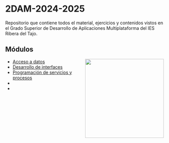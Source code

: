 # 2DAM-2024-2025
Repositorio que contiene todos el material, ejercicios y contenidos vistos en el Grado Superior de Desarrollo de Aplicaciones Multiplataforma del IES Ribera del Tajo.
<h2>Módulos</h2>
<picture> <img align="right" src="https://github.com/7oSkaaa/7oSkaaa/blob/main/Images/Right_Side.gif?raw=true" width = 250px></picture>
<ul>
  <li>
    <a href="https://github.com/Olmedo30/AccesoDatos-00-2024-2025">Acceso a datos</a>
  </li>
  <li>
    <a href="">Desarrollo de interfaces</a>
  </li>
  <li>
    <a href="">Programación de servicios y procesos</a>
  </li>
  <li>
    <a href=""></a>
  </li>
  <li>
    <a href=""></a>
  </li>
</ul>
